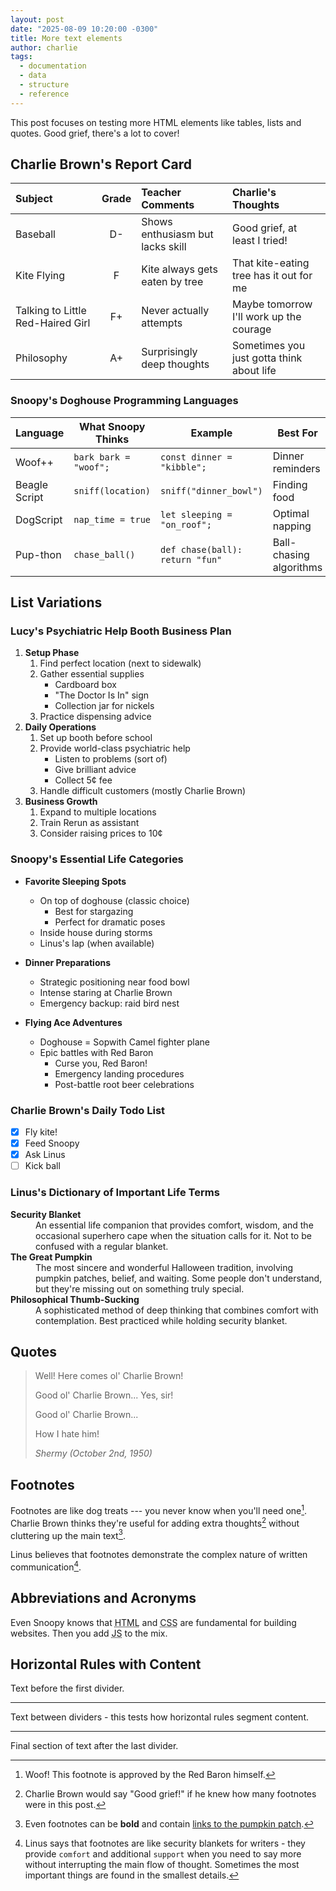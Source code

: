 ```yaml
---
layout: post
date: "2025-08-09 10:20:00 -0300"
title: More text elements
author: charlie
tags:
  - documentation
  - data
  - structure
  - reference
---
```


This post focuses on testing more HTML elements like tables, lists and quotes. Good grief, there's a lot to cover!

## Charlie Brown's Report Card

| Subject | Grade | Teacher Comments | Charlie's Thoughts |
|:--------|:-----:|:-----------------|:-------------------|
| Baseball | D- | Shows enthusiasm but lacks skill | Good grief, at least I tried! |
| Kite Flying | F | Kite always gets eaten by tree | That kite-eating tree has it out for me |
| Talking to Little Red-Haired Girl | F+ | Never actually attempts | Maybe tomorrow I'll work up the courage |
| Philosophy | A+ | Surprisingly deep thoughts | Sometimes you just gotta think about life |

### Snoopy's Doghouse Programming Languages

| Language | What Snoopy Thinks | Example | Best For |
|----------|-------------------|---------|----------|
| Woof++ | `bark bark = "woof";` | `const dinner = "kibble";` | Dinner reminders |
| Beagle Script | `sniff(location)` | `sniff("dinner_bowl")` | Finding food |
| DogScript | `nap_time = true` | `let sleeping = "on_roof";` | Optimal napping |
| Pup-thon | `chase_ball()` | `def chase(ball): return "fun"` | Ball-chasing algorithms |

## List Variations

### Lucy's Psychiatric Help Booth Business Plan

1. **Setup Phase**
   1. Find perfect location (next to sidewalk)
   2. Gather essential supplies
      - Cardboard box
      - "The Doctor Is In" sign  
      - Collection jar for nickels
   3. Practice dispensing advice
2. **Daily Operations**
   1. Set up booth before school
   2. Provide world-class psychiatric help
      - Listen to problems (sort of)
      - Give brilliant advice
      - Collect 5¢ fee
   3. Handle difficult customers (mostly Charlie Brown)
3. **Business Growth**
   1. Expand to multiple locations
   2. Train Rerun as assistant
   3. Consider raising prices to 10¢

### Snoopy's Essential Life Categories

- **Favorite Sleeping Spots**
  - On top of doghouse (classic choice)
    - Best for stargazing
    - Perfect for dramatic poses
  - Inside house during storms
  - Linus's lap (when available)

- **Dinner Preparations**  
  - Strategic positioning near food bowl
  - Intense staring at Charlie Brown
  - Emergency backup: raid bird nest

- **Flying Ace Adventures**
  - Doghouse = Sopwith Camel fighter plane
  - Epic battles with Red Baron
    - Curse you, Red Baron!
    - Emergency landing procedures
    - Post-battle root beer celebrations

### Charlie Brown's Daily Todo List

- [x] Fly kite!
- [x] Feed Snoopy
- [x] Ask Linus
- [ ] Kick ball

### Linus's Dictionary of Important Life Terms

<dl>
  <dt><strong>Security Blanket</strong></dt>
  <dd>An essential life companion that provides comfort, wisdom, and the occasional superhero cape when the situation calls for it. Not to be confused with a regular blanket.</dd>
  
  <dt><strong>The Great Pumpkin</strong></dt>
  <dd>The most sincere and wonderful Halloween tradition, involving pumpkin patches, belief, and waiting. Some people don't understand, but they're missing out on something truly special.</dd>
  
  <dt><strong>Philosophical Thumb-Sucking</strong></dt>
  <dd>A sophisticated method of deep thinking that combines comfort with contemplation. Best practiced while holding security blanket.</dd>
</dl>

## Quotes

> Well! Here comes ol' Charlie Brown!
>
> Good ol'  Charlie Brown... Yes, sir!
>
> Good ol' Charlie Brown...
>
> How I hate him!
>
> <cite>Shermy (October 2nd, 1950)</cite>

## Footnotes

Footnotes are like dog treats --- you never know when you'll need one[^1]. Charlie Brown thinks they're useful for adding extra thoughts[^2] without cluttering up the main text[^3].

Linus believes that footnotes demonstrate the complex nature of written communication[^4].

## Abbreviations and Acronyms

Even Snoopy knows that <abbr title="HyperText Markup Language">HTML</abbr> and <abbr title="Cascading Style Sheets">CSS</abbr> are fundamental for building websites. Then you add <acronym title="JavaScript">JS</acronym> to the mix.

## Horizontal Rules with Content

Text before the first divider.

---

Text between dividers - this tests how horizontal rules segment content.

***

Final section of text after the last divider.

[^1]: Woof! This footnote is approved by the Red Baron himself.
[^2]: Charlie Brown would say "Good grief!" if he knew how many footnotes were in this post.
[^3]: Even footnotes can be **bold** and contain [links to the pumpkin patch](https://example.com).
[^4]: Linus says that footnotes are like security blankets for writers - they provide `comfort` and additional `support` when you need to say more without interrupting the main flow of thought. Sometimes the most important things are found in the smallest details.
